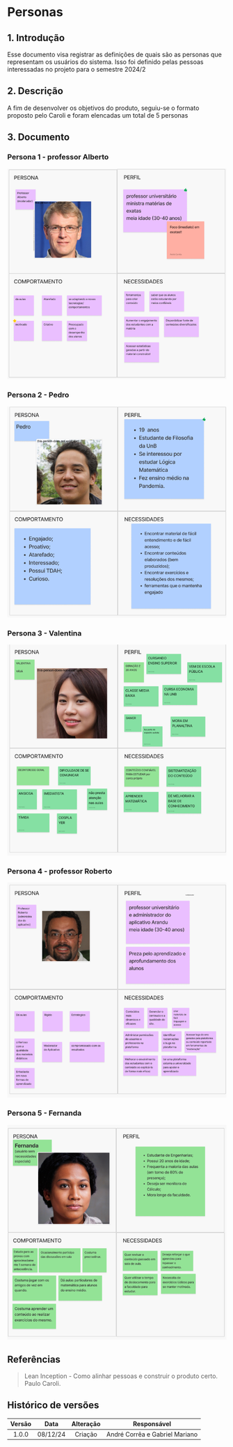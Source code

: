# Personas

## 1. Introdução

Esse documento visa registrar as definições de quais são as personas que representam os usuários do sistema. Isso foi definido pelas pessoas interessadas no projeto para o semestre 2024/2

## 2. Descrição

A fim de desenvolver os objetivos do produto, seguiu-se o formato proposto pelo Caroli e foram elencadas um total de 5 personas

## 3. Documento

### Persona 1 - professor Alberto

![Visão do produto](../assets/lean_inception/persona1.png)

### Persona 2 - Pedro

![Visão do produto](../assets/lean_inception/persona2.png)

### Persona 3 - Valentina

![Visão do produto](../assets/lean_inception/persona3.png)

### Persona 4 - professor Roberto

![Visão do produto](../assets/lean_inception/persona4.png)

### Persona 5 - Fernanda

![Visão do produto](../assets/lean_inception/persona5.png)

## Referências


> Lean Inception - Como alinhar pessoas e construir o produto certo. Paulo Caroli.

## Histórico de versões

| Versão |   Data   |                Alteração                            |        Responsável              |
| :----: | :------: | :-------------------------------------:             |   :------------------------:    |
| 1.0.0  | 08/12/24 |                 Criação                             | André Corrêa e Gabriel Mariano  |
